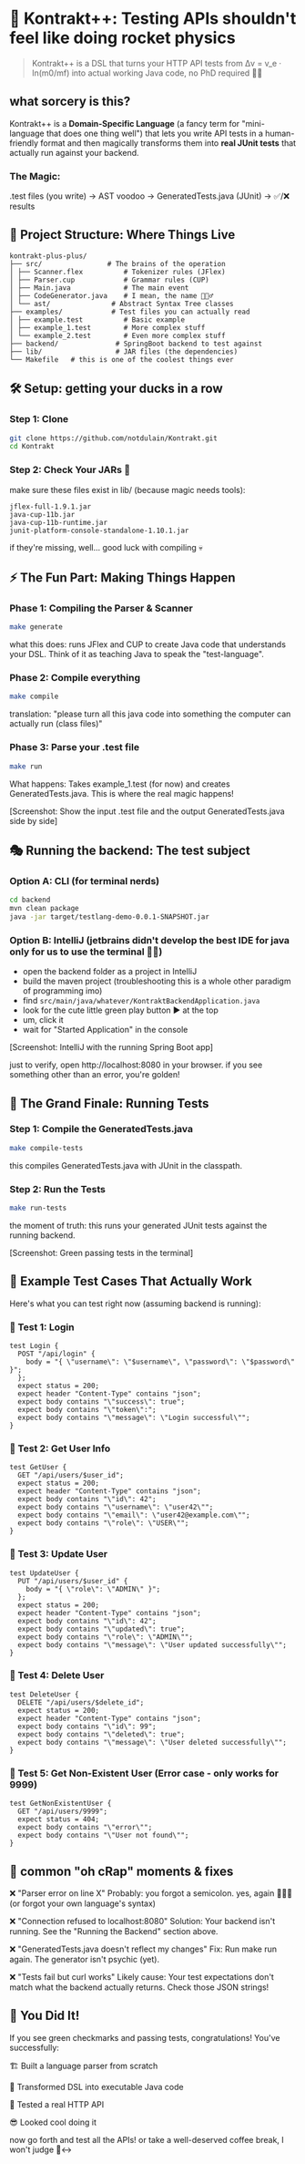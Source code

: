 # 🚀 Kontrakt++: Testing APIs shouldn't feel like doing rocket physics

> Kontrakt++ is a DSL that turns your HTTP API tests from Δv = v_e · ln(m0/mf) into actual working Java code, no PhD required 👍🏻

## what sorcery is this?

Kontrakt++ is a **Domain-Specific Language** (a fancy term for "mini-language that does one thing well") that lets you write API tests in a human-friendly format and then magically transforms them into **real JUnit tests** that actually run against your backend.

### The Magic:
.test files (you write) → AST voodoo → GeneratedTests.java (JUnit) → ✅/❌ results


## 📁 Project Structure: Where Things Live
```
kontrakt-plus-plus/
├── src/                # The brains of the operation
│ ├── Scanner.flex          # Tokenizer rules (JFlex)
│ ├── Parser.cup            # Grammar rules (CUP)
│ ├── Main.java             # The main event
│ ├── CodeGenerator.java    # I mean, the name 🤷🏻‍♂️
│ └── ast/               # Abstract Syntax Tree classes
├── examples/            # Test files you can actually read
│ ├── example.test          # Basic example
│ ├── example_1.test        # More complex stuff
│ └── example_2.test        # Even more complex stuff
├── backend/              # SpringBoot backend to test against
├── lib/                  # JAR files (the dependencies)
└── Makefile   # this is one of the coolest things ever
```


## 🛠️ Setup: getting your ducks in a row

### Step 1: Clone
```bash
git clone https://github.com/notdulain/Kontrakt.git
cd Kontrakt
```

### Step 2: Check Your JARs 🫙
make sure these files exist in lib/ (because magic needs tools):

```
jflex-full-1.9.1.jar
java-cup-11b.jar
java-cup-11b-runtime.jar
junit-platform-console-standalone-1.10.1.jar
```
if they're missing, well... good luck with compiling 💀

## ⚡ The Fun Part: Making Things Happen

### Phase 1: Compiling the Parser & Scanner
```bash
make generate
```
what this does: runs JFlex and CUP to create Java code that understands your DSL. Think of it as teaching Java to speak the "test-language".

### Phase 2: Compile everything
```bash
make compile
```
translation: "please turn all this java code into something the computer can actually run (class files)"

### Phase 3: Parse your .test file
```bash
make run
```
What happens: Takes example_1.test (for now) and creates GeneratedTests.java. This is where the real magic happens!

[Screenshot: Show the input .test file and the output GeneratedTests.java side by side]

## 🎭 Running the backend: The test subject

### Option A: CLI (for terminal nerds)
```bash
cd backend
mvn clean package
java -jar target/testlang-demo-0.0.1-SNAPSHOT.jar
```

### Option B: IntelliJ (jetbrains didn't develop the best IDE for java only for us to use the terminal 🤌🏻)
- open the backend folder as a project in IntelliJ
- build the maven project (troubleshooting this is a whole other paradigm of programming imo)
- find `src/main/java/whatever/KontraktBackendApplication.java`
- look for the cute little green play button ▶️ at the top
- um, click it
- wait for "Started Application" in the console

[Screenshot: IntelliJ with the running Spring Boot app]

just to verify, open http://localhost:8080 in your browser. if you see something other than an error, you're golden!

## 🧪 The Grand Finale: Running Tests

### Step 1: Compile the GeneratedTests.java
```bash
make compile-tests
```
this compiles GeneratedTests.java with JUnit in the classpath.

### Step 2: Run the Tests
```bash
make run-tests
```
the moment of truth: this runs your generated JUnit tests against the running backend.

[Screenshot: Green passing tests in the terminal]

## 🎪 Example Test Cases That Actually Work
Here's what you can test right now (assuming backend is running):

### 🎯 Test 1: Login
```testlang
test Login {
  POST "/api/login" {
    body = "{ \"username\": \"$username\", \"password\": \"$password\" }";
  };
  expect status = 200;
  expect header "Content-Type" contains "json";
  expect body contains "\"success\": true";
  expect body contains "\"token\":";
  expect body contains "\"message\": \"Login successful\"";
}
```

### 🎯 Test 2: Get User Info
```testlang
test GetUser {
  GET "/api/users/$user_id";
  expect status = 200;
  expect header "Content-Type" contains "json";
  expect body contains "\"id\": 42";
  expect body contains "\"username\": \"user42\"";
  expect body contains "\"email\": \"user42@example.com\"";
  expect body contains "\"role\": \"USER\"";
}
```

### 🎯 Test 3: Update User
```testlang
test UpdateUser {
  PUT "/api/users/$user_id" {
    body = "{ \"role\": \"ADMIN\" }";
  };
  expect status = 200;
  expect header "Content-Type" contains "json";
  expect body contains "\"id\": 42";
  expect body contains "\"updated\": true";
  expect body contains "\"role\": \"ADMIN\"";
  expect body contains "\"message\": \"User updated successfully\"";
}
```

### 🎯 Test 4: Delete User
```testlang
test DeleteUser {
  DELETE "/api/users/$delete_id";
  expect status = 200;
  expect header "Content-Type" contains "json";
  expect body contains "\"id\": 99";
  expect body contains "\"deleted\": true";
  expect body contains "\"message\": \"User deleted successfully\"";
}
```

### 🎯 Test 5: Get Non-Existent User (Error case - only works for 9999)
```testlang
test GetNonExistentUser {
  GET "/api/users/9999";
  expect status = 404;
  expect body contains "\"error\"";
  expect body contains "\"User not found\"";
}
```

## 🚨 common "oh cRap" moments & fixes
❌ "Parser error on line X"
Probably: you forgot a semicolon. yes, again 🤦🏻‍♂️ (or forgot your own language's syntax)

❌ "Connection refused to localhost:8080"
Solution: Your backend isn't running. See the "Running the Backend" section above.

❌ "GeneratedTests.java doesn't reflect my changes"
Fix: Run make run again. The generator isn't psychic (yet).

❌ "Tests fail but curl works"
Likely cause: Your test expectations don't match what the backend actually returns. Check those JSON strings!

## 🎊 You Did It!
If you see green checkmarks and passing tests, congratulations! You've successfully:

🏗️ Built a language parser from scratch

🔄 Transformed DSL into executable Java code

🚀 Tested a real HTTP API

😎 Looked cool doing it

now go forth and test all the APIs! or take a well-deserved coffee break, I won't judge 🙂‍↔️

